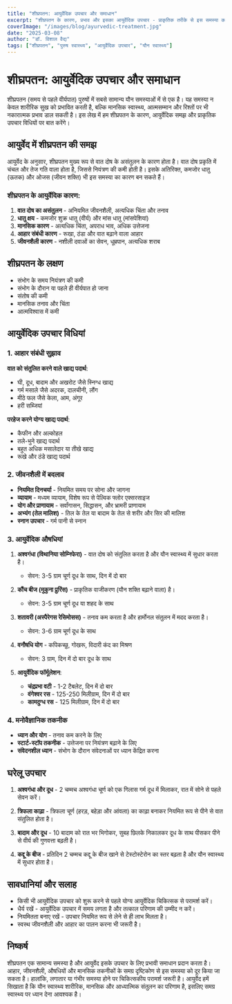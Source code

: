 ```yaml
---
title: "शीघ्रपतन: आयुर्वेदिक उपचार और समाधान"
excerpt: "शीघ्रपतन के कारण, प्रभाव और इसका आयुर्वेदिक उपचार - प्राकृतिक तरीके से इस समस्या का समाधान।"
coverImage: "/images/blog/ayurvedic-treatment.jpg"
date: "2025-03-08"
author: "डॉ. विशाल वैद्य"
tags: ["शीघ्रपतन", "पुरुष स्वास्थ्य", "आयुर्वेदिक उपचार", "यौन स्वास्थ्य"]
---
```


# शीघ्रपतन: आयुर्वेदिक उपचार और समाधान

शीघ्रपतन (समय से पहले वीर्यपात) पुरुषों में सबसे सामान्य यौन समस्याओं में से एक है। यह समस्या न केवल शारीरिक सुख को प्रभावित करती है, बल्कि मानसिक स्वास्थ्य, आत्मसम्मान और रिश्तों पर भी नकारात्मक प्रभाव डाल सकती है। इस लेख में हम शीघ्रपतन के कारण, आयुर्वेदिक समझ और प्राकृतिक उपचार विधियों पर बात करेंगे।

## आयुर्वेद में शीघ्रपतन की समझ

आयुर्वेद के अनुसार, शीघ्रपतन मुख्य रूप से वात दोष के असंतुलन के कारण होता है। वात दोष प्रकृति में चंचल और तेज गति वाला होता है, जिससे नियंत्रण की कमी होती है। इसके अतिरिक्त, कमजोर धातु (ऊतक) और ओजस (जीवन शक्ति) भी इस समस्या का कारण बन सकते हैं।

### शीघ्रपतन के आयुर्वेदिक कारण:

1. **वात दोष का असंतुलन** - अनियमित जीवनशैली, अत्यधिक चिंता और तनाव
2. **धातु क्षय** - कमजोर शुक्र धातु (वीर्य) और मांस धातु (मांसपेशियां)
3. **मानसिक कारण** - अत्यधिक चिंता, अपराध भाव, अधिक उत्तेजना
4. **आहार संबंधी कारण** - रूखा, ठंडा और वात बढ़ाने वाला आहार
5. **जीवनशैली कारण** - नशीली दवाओं का सेवन, धूम्रपान, अत्यधिक शराब

## शीघ्रपतन के लक्षण

- संभोग के समय नियंत्रण की कमी
- संभोग के दौरान या पहले ही वीर्यपात हो जाना
- संतोष की कमी
- मानसिक तनाव और चिंता
- आत्मविश्वास में कमी

## आयुर्वेदिक उपचार विधियां

### 1. आहार संबंधी सुझाव

**वात को संतुलित करने वाले खाद्य पदार्थ**:
- घी, दूध, बादाम और अखरोट जैसे स्निग्ध खाद्य
- गर्म मसाले जैसे अदरक, दालचीनी, लौंग
- मीठे फल जैसे केला, आम, अंगूर
- हरी सब्जियां

**परहेज करने योग्य खाद्य पदार्थ**:
- कैफीन और अल्कोहल
- तले-भुने खाद्य पदार्थ
- बहुत अधिक मसालेदार या तीखे खाद्य
- रूखे और ठंडे खाद्य पदार्थ

### 2. जीवनशैली में बदलाव

- **नियमित दिनचर्या** - नियमित समय पर सोना और जागना
- **व्यायाम** - मध्यम व्यायाम, विशेष रूप से पेल्विक फ्लोर एक्सरसाइज
- **योग और प्राणायाम** - सर्वांगासन, सिद्धासन, और भ्रामरी प्राणायाम
- **अभ्यंग (तेल मालिश)** - तिल के तेल या बादाम के तेल से शरीर और सिर की मालिश
- **स्नान उपचार** - गर्म पानी से स्नान

### 3. आयुर्वेदिक औषधियां

1. **अश्वगंधा (विथानिया सोम्निफेरा)** - वात दोष को संतुलित करता है और यौन स्वास्थ्य में सुधार करता है।
   - सेवन: 3-5 ग्राम चूर्ण दूध के साथ, दिन में दो बार

2. **कौंच बीज (मुकुना प्रुरिंस)** - प्राकृतिक वाजीकरण (यौन शक्ति बढ़ाने वाला) है।
   - सेवन: 3-5 ग्राम चूर्ण दूध या शहद के साथ

3. **शतावरी (अस्पैरेगस रेसिमोसस)** - तनाव कम करता है और हार्मोनल संतुलन में मदद करता है।
   - सेवन: 3-6 ग्राम चूर्ण दूध के साथ

4. **वनौषधि योग** - कपिकच्छु, गोखरू, विदारी कंद का मिश्रण
   - सेवन: 3 ग्राम, दिन में दो बार दूध के साथ

5. **आयुर्वेदिक फॉर्मूलेशन**:
   - **चंद्रप्रभा वटी** - 1-2 टैबलेट, दिन में दो बार
   - **वंगेश्वर रस** - 125-250 मिलीग्राम, दिन में दो बार
   - **कामदुग्ध रस** - 125 मिलीग्राम, दिन में दो बार

### 4. मनोवैज्ञानिक तकनीक

- **ध्यान और योग** - तनाव कम करने के लिए
- **स्टार्ट-स्टॉप तकनीक** - उत्तेजना पर नियंत्रण बढ़ाने के लिए
- **संवेदनशील ध्यान** - संभोग के दौरान संवेदनाओं पर ध्यान केंद्रित करना

## घरेलू उपचार

1. **अश्वगंधा और दूध** - 2 चम्मच अश्वगंधा चूर्ण को एक गिलास गर्म दूध में मिलाकर, रात में सोने से पहले सेवन करें।

2. **त्रिफला काढ़ा** - त्रिफला चूर्ण (हरड़, बहेड़ा और आंवला) का काढ़ा बनाकर नियमित रूप से पीने से वात संतुलित होता है।

3. **बादाम और दूध** - 10 बादाम को रात भर भिगोकर, सुबह छिलके निकालकर दूध के साथ पीसकर पीने से वीर्य की गुणवत्ता बढ़ती है।

4. **कद्दू के बीज** - प्रतिदिन 2 चम्मच कद्दू के बीज खाने से टेस्टोस्टेरोन का स्तर बढ़ता है और यौन स्वास्थ्य में सुधार होता है।

## सावधानियां और सलाह

- किसी भी आयुर्वेदिक उपचार को शुरू करने से पहले योग्य आयुर्वेदिक चिकित्सक से परामर्श करें।
- धैर्य रखें - आयुर्वेदिक उपचार में समय लगता है और तत्काल परिणाम की उम्मीद न करें।
- नियमितता बनाए रखें - उपचार नियमित रूप से लेने से ही लाभ मिलता है।
- स्वस्थ जीवनशैली और आहार का पालन करना भी जरूरी है।

## निष्कर्ष

शीघ्रपतन एक सामान्य समस्या है और आयुर्वेद इसके उपचार के लिए प्रभावी समाधान प्रदान करता है। आहार, जीवनशैली, औषधियों और मानसिक तकनीकों के समग्र दृष्टिकोण से इस समस्या को दूर किया जा सकता है। हालांकि, लगातार या गंभीर समस्या होने पर चिकित्सकीय परामर्श जरूरी है। आयुर्वेद हमें सिखाता है कि यौन स्वास्थ्य शारीरिक, मानसिक और आध्यात्मिक संतुलन का परिणाम है, इसलिए समग्र स्वास्थ्य पर ध्यान देना आवश्यक है।
